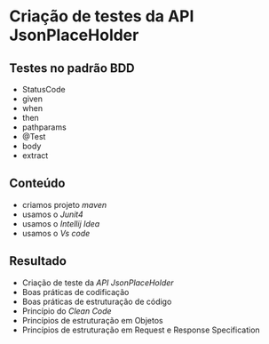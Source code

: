 # Criação de testes da API JsonPlaceHolder

## Testes no padrão BDD
- StatusCode
- given
- when
- then
- pathparams
- @Test
- body
- extract

## Conteúdo

- criamos projeto *maven*
- usamos o *Junit4* 
- usamos o *Intellij Idea* 
- usamos o *Vs code*  

## Resultado

- Criação de teste da *API JsonPlaceHolder*
- Boas práticas de codificação
- Boas práticas de estruturação de código
- Princípio do *Clean Code*
- Princípios de estruturação em Objetos
- Princípios de estruturação em Request e Response Specification
